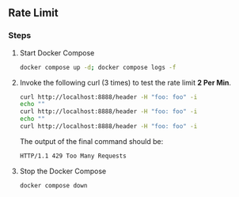 ## Rate Limit

### Steps

1.  Start Docker Compose
    ```bash
    docker compose up -d; docker compose logs -f
    ```
2.  Invoke the following curl (3 times) to test the rate limit **2 Per Min**.
    ```bash
    curl http://localhost:8888/header -H "foo: foo" -i
    echo ""
    curl http://localhost:8888/header -H "foo: foo" -i
    echo ""
    curl http://localhost:8888/header -H "foo: foo" -i
    ```

    The output of the final command should be:
    ```bash
    HTTP/1.1 429 Too Many Requests
    ```

3.  Stop the Docker Compose
    ```bash
    docker compose down
    ```
